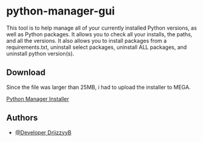 
# python-manager-gui

This tool is to help manage all of your currently installed Python versions, as well as Python packages. It allows you to check all your installs, the paths, and all the versions. It also allows you to install packages from a requirements.txt, uninstall select packages, uninstall ALL packages, and uninstall python version(s).


## Download

Since the file was larger than 25MB, i had to upload the installer to MEGA.

[Python Manager Installer](https://mega.nz/file/Lpp1xTKD#N0A8TkNuERUNzktqFASYUGJEHo118EggYzSlAXXk_gk)
## Authors

- [@Developer DriizzyyB](https://www.github.com/driizzyy)
